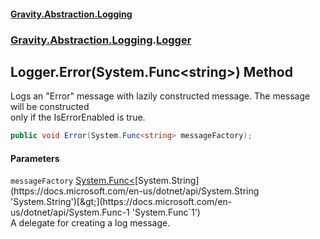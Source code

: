 #### [Gravity.Abstraction.Logging](./index.md 'index')
### [Gravity.Abstraction.Logging](./Gravity-Abstraction-Logging.md 'Gravity.Abstraction.Logging').[Logger](./Gravity-Abstraction-Logging-Logger.md 'Gravity.Abstraction.Logging.Logger')
## Logger.Error(System.Func&lt;string&gt;) Method
Logs an "Error" message with lazily constructed message. The message will be constructed  
only if the IsErrorEnabled is true.  
```csharp
public void Error(System.Func<string> messageFactory);
```
#### Parameters
<a name='Gravity-Abstraction-Logging-Logger-Error(System-Func-string-)-messageFactory'></a>
`messageFactory` [System.Func&lt;](https://docs.microsoft.com/en-us/dotnet/api/System.Func-1 'System.Func`1')[System.String](https://docs.microsoft.com/en-us/dotnet/api/System.String 'System.String')[&gt;](https://docs.microsoft.com/en-us/dotnet/api/System.Func-1 'System.Func`1')  
A delegate for creating a log message.  
  
